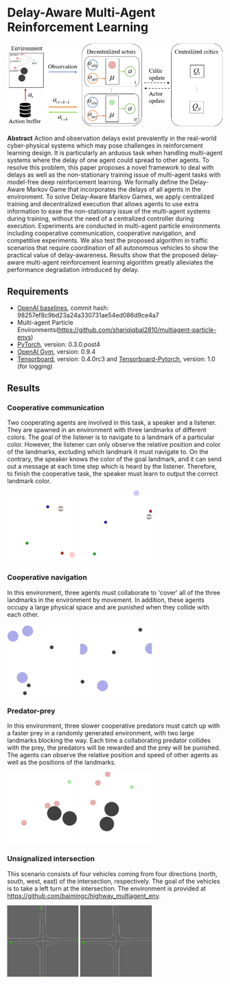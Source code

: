 # Delay-Aware Multi-Agent Reinforcement Learning
<p align=center>
<img src="assets/damarl.png" width=1000>
</p>

**Abstract** Action and observation delays exist prevalently in the real-world cyber-physical systems which may pose challenges in reinforcement learning design. It is particularly an arduous task when handling multi-agent systems where the delay of one agent could spread to other agents. To resolve this problem, this paper proposes a novel framework to deal with delays as well as the non-stationary training issue of multi-agent tasks with model-free deep reinforcement learning. We formally define the Delay-Aware Markov Game that incorporates the delays of all agents in the environment. To solve Delay-Aware Markov Games, we apply centralized training and decentralized execution that allows agents to use extra information to ease the non-stationary issue of the multi-agent systems during training, without the need of a centralized controller during execution. Experiments are conducted in multi-agent particle environments including cooperative communication, cooperative navigation, and competitive experiments. We also test the proposed algorithm in traffic scenarios that require coordination of all autonomous vehicles to show the practical value of delay-awareness. Results show that the proposed delay-aware multi-agent reinforcement learning algorithm greatly alleviates the performance degradation introduced by delay.

## Requirements

* [OpenAI baselines](https://github.com/openai/baselines), commit hash: 98257ef8c9bd23a24a330731ae54ed086d9ce4a7
* Multi-agent Particle Environments(https://github.com/shariqiqbal2810/multiagent-particle-envs)
* [PyTorch](http://pytorch.org/), version: 0.3.0.post4
* [OpenAI Gym](https://github.com/openai/gym), version: 0.9.4
* [Tensorboard](https://github.com/tensorflow/tensorboard), version: 0.4.0rc3 and [Tensorboard-Pytorch](https://github.com/lanpa/tensorboard-pytorch), version: 1.0 (for logging)


## Results

### Cooperative communication

Two cooperating agents are involved in this task, a speaker and a listener. They are spawned in an environment with three landmarks of different colors. The goal of the listener is to navigate to a landmark of a particular color. However, the listener can only observe the relative position and color of the landmarks, excluding which landmark it must navigate to. On the contrary, the speaker knows the color of the goal landmark, and it can send out a message at each time step which is heard by the listener. Therefore, to finish the cooperative task, the speaker must learn to output the correct landmark color. 

<img src="assets/cooperative_communication_1.gif?raw=true" width="33%"> <img src="assets/cooperative_communication_2.gif?raw=true" width="33%">

### Cooperative navigation

 In this environment, three agents must collaborate to 'cover' all of the three landmarks in the environment by movement. In addition, these agents occupy a large physical space and are punished when they collide with each other.

<img src="assets/cooperative_navigation_1.gif?raw=true" width="33%"> <img src="assets/cooperative_navigation_2.gif?raw=true" width="33%">

### Predator-prey

In this environment, three slower cooperative predators must catch up with a faster prey in a randomly generated environment, with two large landmarks blocking the way. Each time a collaborating predator collides with the prey, the predators will be rewarded and the prey will be punished. The agents can observe the relative position and speed of other agents as well as the positions of the landmarks.

<img src="assets/predator_prey_1.gif?raw=true" width="33%"> <img src="assets/predator_prey_2.gif?raw=true" width="33%">

### Unsignalized intersection
This scenario consists of four vehicles coming from four directions (north, south, west, east) of the intersection, respectively. The goal of the vehicles is to take a left turn at the intersection. The environment is provided at https://github.com/baimingc/highway_multiagent_env.

<img src="assets/multiagent_intersection.gif?raw=true" width="33%"> <img src="assets/multiagent_intersection1.gif?raw=true" width="33%">
